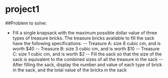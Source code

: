 # project1
##Problem to solve:
- Fill a single knapsack with the maximum possible dollar value of three
types of treasure bricks. The treasure bricks available to fill the sack
have the following specifications:
-- Treasure A: size 8 cubic cm, and is worth $40
-- Treasure B: size 3 cubic cm, and is worth $10
-- Treasure C: size 1 cubic cm, and is worth $2
-- Fill the sack so that the size of the sack is equivalent to the combined
sizes of all the treasure in the sack
-- After filling the sack, display the number and value of each type of
brick in the sack, and the total value of the bricks in the sack
